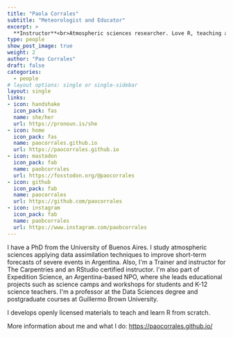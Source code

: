 ```yaml
---
title: "Paola Corrales"
subtitle: "Meteorologist and Educator"
excerpt: >
  **Instructor**<br>Atmospheric sciences researcher. Love R, teaching and teaching R. I do puzzles.
type: people
show_post_image: true
weight: 2
author: "Pao Corrales"
draft: false
categories:
  - people
# layout options: single or single-sidebar
layout: single
links:
- icon: handshake
  icon_pack: fas
  name: she/her
  url: https://pronoun.is/she
- icon: home
  icon_pack: fas
  name: paocorrales.github.io
  url: https://paocorrales.github.io
- icon: mastodon
  icon_pack: fab
  name: paobcorrales
  url: https://fosstodon.org/@paocorrales
- icon: github
  icon_pack: fab
  name: paocorrales
  url: https://github.com/paocorrales
- icon: instagram
  icon_pack: fab
  name: paobcorrales
  url: https://www.instagram.com/paobcorrales
---
```


I have a PhD from the University of Buenos Aires. I study atmospheric sciences applying data assimilation techniques to improve short-term forecasts of severe events in Argentina. Also, I'm a Trainer and instructor for The Carpentries and an RStudio certified instructor. I'm also part of Expedition Science, an Argentina-based NPO, where she leads educational projects such as science camps and workshops for students and K-12 science teachers. I'm a professor at the Data Sciences degree and postgraduate courses at Guillermo Brown University.

I develops openly licensed materials to teach and learn R from scratch.

More information about me and what I do: https://paocorrales.github.io/
